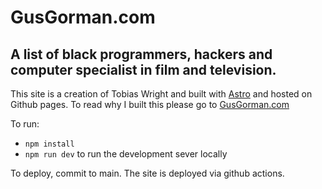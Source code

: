 # GusGorman.com
## A list of black programmers, hackers and computer specialist in film and television.

This site is a creation of Tobias Wright and built with [Astro](https://astro.build/) and hosted on Github pages. To read why I built this please go to [GusGorman.com](https://www.gusgorman.com/about)

To run:

- `npm install`
- `npm run dev` to run the development sever locally  

To deploy, commit to main. The site is deployed via github actions.